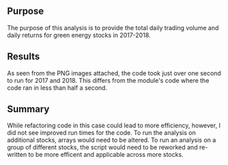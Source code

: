 ## Purpose 
The purpose of this analysis is to provide the total daily trading volume and daily returns for green energy stocks in 2017-2018.

## Results
As seen from the PNG images attached, the code took just over one second to run for 2017 and 2018.  This differs from the module's code where the code ran in less than half a second. 

## Summary
While refactoring code in this case could lead to more efficiency, however,  I did not see improved run times for the code. To run the analysis on additional stocks, arrays would need to be altered.  To run an analysis on a group of different stocks, the script would need to be reworked and re-written to be more efficent and applicable across more stocks. 
